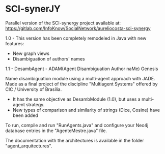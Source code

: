# SCI-synerJY

Parallel version of the SCI-synergy project available at: https://gitlab.com/InfoKnow/SocialNetwork/aureliocosta-sci-synergy

1.0 - This version has been completely remodeled in Java with new features:

- New graph views
- Disambiguation of authors' names 

1.1 - DesambAgent - ADAM(Agent Disambiguation Author naMe) Genesis

Name disambiguation module using a multi-agent approach with JADE. Made as a final project of the discipline "Multiagent Systems" offered by CIC / University of Brasília.

- It has the same objective as DesambModule (1.0), but uses a multi-agent strategy.
- New types of comparison and similarity of strings (Dice, Cosine) have been added

To run, compile and run "RunAgents.java" and configure your Neo4j database entries in the "AgenteMestre.java" file.

The documentation with the architectures is available in the folder "agent_arquitectures".
